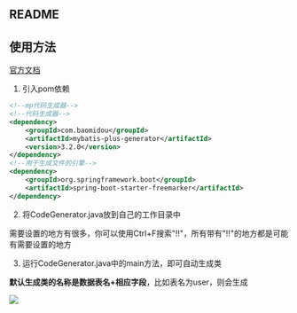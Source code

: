 ## README

## 使用方法

[官方文档](https://mp.baomidou.com/guide/generator.html)

1. 引入pom依赖

```xml
<!--mp代码生成器-->
<!--代码生成器-->
<dependency>
    <groupId>com.baomidou</groupId>
    <artifactId>mybatis-plus-generator</artifactId>
    <version>3.2.0</version>
</dependency>
<!--用于生成文件的引擎-->
<dependency>
    <groupId>org.springframework.boot</groupId>
    <artifactId>spring-boot-starter-freemarker</artifactId>
</dependency>
```


2. 将CodeGenerator.java放到自己的工作目录中

需要设置的地方有很多，你可以使用Ctrl+F搜索"!!"，所有带有"!!"的地方都是可能有需要设置的地方

3. 运行CodeGenerator.java中的main方法，即可自动生成类

**默认生成类的名称是数据表名+相应字段**，比如表名为user，则会生成


![](http://cdn.attack204.com/20210216194509.png)

